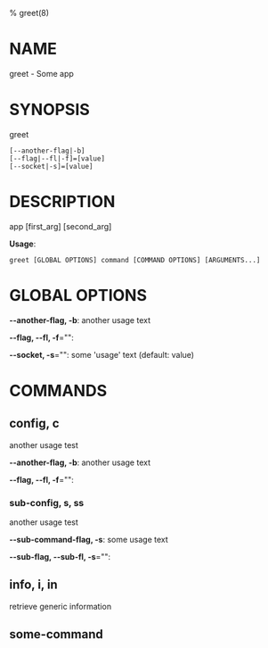 % greet(8)


# NAME

greet - Some app

# SYNOPSIS

greet

```
[--another-flag|-b]
[--flag|--fl|-f]=[value]
[--socket|-s]=[value]
```

# DESCRIPTION

app [first_arg] [second_arg]

**Usage**:

```
greet [GLOBAL OPTIONS] command [COMMAND OPTIONS] [ARGUMENTS...]
```

# GLOBAL OPTIONS

**--another-flag, -b**: another usage text

**--flag, --fl, -f**="":

**--socket, -s**="": some 'usage' text (default: value)


# COMMANDS

## config, c

another usage test

**--another-flag, -b**: another usage text

**--flag, --fl, -f**="":

### sub-config, s, ss

another usage test

**--sub-command-flag, -s**: some usage text

**--sub-flag, --sub-fl, -s**="":

## info, i, in

retrieve generic information

## some-command


